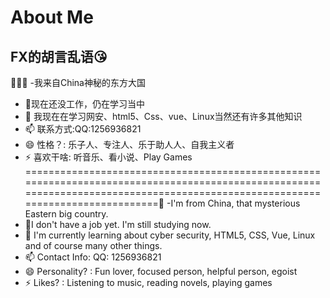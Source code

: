 # About Me
## FX的胡言乱语😘
🤗😋🌈
-我来自China神秘的东方大国
- 🔭现在还没工作，仍在学习当中
- 🌱 我现在在学习网安、html5、Css、vue、Linux当然还有许多其他知识
- 📫 联系方式:QQ:1256936821
- 😄 性格？: 乐子人、专注人、乐于助人人、自我主义者
- ⚡ 喜欢干啥: 听音乐、看小说、Play Games
================================================================================================================================================================================🥵
-I'm from China, that mysterious Eastern big country.
- 🔭I don't have a job yet. I'm still studying now.
- 🌱 I'm currently learning about cyber security, HTML5, CSS, Vue, Linux and of course many other things.
- 📫 Contact Info: QQ: 1256936821
- 😄 Personality? : Fun lover, focused person, helpful person, egoist
- ⚡ Likes? : Listening to music, reading novels, playing games
